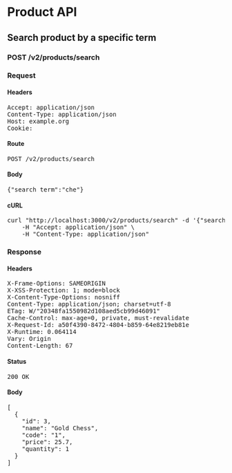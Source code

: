# Product API

## Search product by a specific term

### POST /v2/products/search
### Request

#### Headers

<pre>Accept: application/json
Content-Type: application/json
Host: example.org
Cookie: </pre>

#### Route

<pre>POST /v2/products/search</pre>

#### Body

<pre>{"search_term":"che"}</pre>

#### cURL

<pre class="request">curl &quot;http://localhost:3000/v2/products/search&quot; -d &#39;{&quot;search_term&quot;:&quot;che&quot;}&#39; -X POST \
	-H &quot;Accept: application/json&quot; \
	-H &quot;Content-Type: application/json&quot;</pre>

### Response

#### Headers

<pre>X-Frame-Options: SAMEORIGIN
X-XSS-Protection: 1; mode=block
X-Content-Type-Options: nosniff
Content-Type: application/json; charset=utf-8
ETag: W/&quot;20348fa1550982d108aed5cb99d46091&quot;
Cache-Control: max-age=0, private, must-revalidate
X-Request-Id: a50f4390-8472-4804-b859-64e8219eb81e
X-Runtime: 0.064114
Vary: Origin
Content-Length: 67</pre>

#### Status

<pre>200 OK</pre>

#### Body

<pre>[
  {
    "id": 3,
    "name": "Gold Chess",
    "code": "1",
    "price": 25.7,
    "quantity": 1
  }
]</pre>
